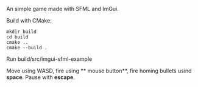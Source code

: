 An simple game made with SFML and ImGui. 

Build with CMake:

``` 
mkdir build
cd build
cmake ..
cmake --build .
```

Run build/src/imgui-sfml-example

Move using WASD, fire using ** mouse button**, fire homing bullets usind **space**. Pause with **escape**. 
